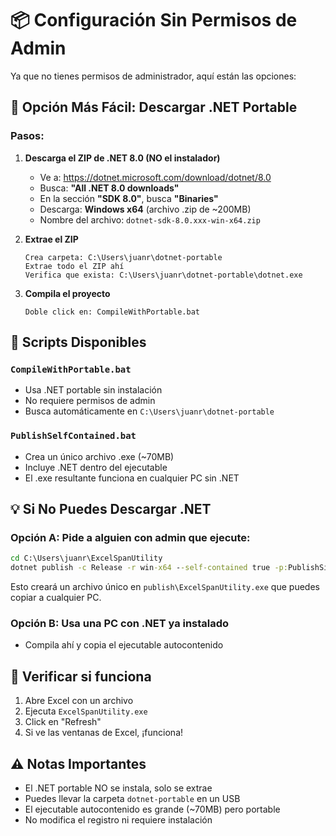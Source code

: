 # 📦 Configuración Sin Permisos de Admin

Ya que no tienes permisos de administrador, aquí están las opciones:

## 🎯 Opción Más Fácil: Descargar .NET Portable

### Pasos:

1. **Descarga el ZIP de .NET 8.0 (NO el instalador)**
   - Ve a: https://dotnet.microsoft.com/download/dotnet/8.0
   - Busca: **"All .NET 8.0 downloads"**
   - En la sección **"SDK 8.0"**, busca **"Binaries"**
   - Descarga: **Windows x64** (archivo .zip de ~200MB)
   - Nombre del archivo: `dotnet-sdk-8.0.xxx-win-x64.zip`

2. **Extrae el ZIP**
   ```
   Crea carpeta: C:\Users\juanr\dotnet-portable
   Extrae todo el ZIP ahí
   Verifica que exista: C:\Users\juanr\dotnet-portable\dotnet.exe
   ```

3. **Compila el proyecto**
   ```
   Doble click en: CompileWithPortable.bat
   ```

## 🚀 Scripts Disponibles

### `CompileWithPortable.bat`
- Usa .NET portable sin instalación
- No requiere permisos de admin
- Busca automáticamente en `C:\Users\juanr\dotnet-portable`

### `PublishSelfContained.bat`
- Crea un único archivo .exe (~70MB)
- Incluye .NET dentro del ejecutable
- El .exe resultante funciona en cualquier PC sin .NET

## 💡 Si No Puedes Descargar .NET

### Opción A: Pide a alguien con admin que ejecute:
```cmd
cd C:\Users\juanr\ExcelSpanUtility
dotnet publish -c Release -r win-x64 --self-contained true -p:PublishSingleFile=true
```
Esto creará un archivo único en `publish\ExcelSpanUtility.exe` que puedes copiar a cualquier PC.

### Opción B: Usa una PC con .NET ya instalado
- Compila ahí y copia el ejecutable autocontenido

## 🔧 Verificar si funciona

1. Abre Excel con un archivo
2. Ejecuta `ExcelSpanUtility.exe`
3. Click en "Refresh"
4. Si ve las ventanas de Excel, ¡funciona!

## ⚠️ Notas Importantes

- El .NET portable NO se instala, solo se extrae
- Puedes llevar la carpeta `dotnet-portable` en un USB
- El ejecutable autocontenido es grande (~70MB) pero portable
- No modifica el registro ni requiere instalación